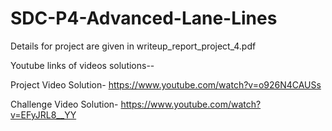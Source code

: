 # SDC-P4-Advanced-Lane-Lines

Details for project are given in writeup_report_project_4.pdf

Youtube links of videos solutions--

Project Video Solution-
https://www.youtube.com/watch?v=o926N4CAUSs

Challenge Video Solution-
https://www.youtube.com/watch?v=EFyJRL8__YY 
